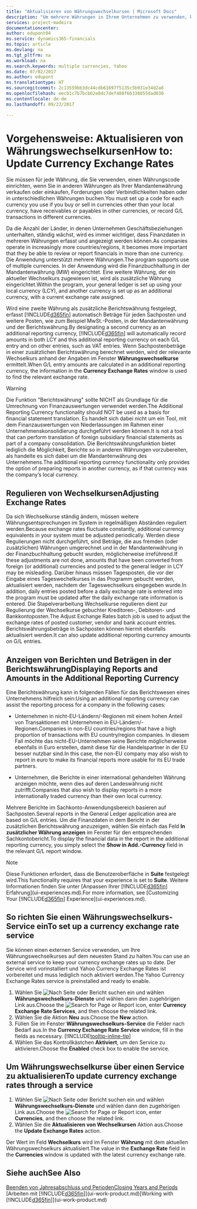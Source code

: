 ```yaml
---
title: "Aktualisieren von Währungswechselkursen | Microsoft Docs"
description: "Um mehrere Währungen in Ihrem Unternehmen zu verwenden, können Sie einen Code für jede Währung einrichten und einen externen Wechselkursdienst, wie Yahoo verwenden."
services: project-madeira
documentationcenter: 
author: edupont04
ms.service: dynamics365-financials
ms.topic: article
ms.devlang: na
ms.tgt_pltfrm: na
ms.workload: na
ms.search.keywords: multiple currencies, Yahoo
ms.date: 07/02/2017
ms.author: edupont
ms.translationtype: HT
ms.sourcegitcommit: 2c13559bb3dc44cdb61697f5135c5b931e34d2a8
ms.openlocfilehash: eecb1c7b7bcb62e8dc7def488f66338855dad030
ms.contentlocale: de-de
ms.lasthandoff: 09/22/2017

---
```

# <a name="how-to-update-currency-exchange-rates"></a><span data-ttu-id="6701d-103">Vorgehensweise: Aktualisieren von Währungswechselkursen</span><span class="sxs-lookup"><span data-stu-id="6701d-103">How to: Update Currency Exchange Rates</span></span>
<span data-ttu-id="6701d-104">Sie müssen für jede Währung, die Sie verwenden, einen Währungscode einrichten, wenn Sie in anderen Währungen als Ihrer Mandantenwährung verkaufen oder einkaufen, Forderungen oder Verbindlichkeiten haben oder in unterschiedlichen Währungen buchen.</span><span class="sxs-lookup"><span data-stu-id="6701d-104">You must set up a code for each currency you use if you buy or sell in currencies other than your local currency, have receivables or payables in other currencies, or record G/L transactions in different currencies.</span></span>  

<span data-ttu-id="6701d-105">Da die Anzahl der Länder, in denen Unternehmen Geschäftsbeziehungen unterhalten, ständig wächst, wird es immer wichtiger, dass Finanzdaten in mehreren Währungen erfasst und angezeigt werden können.</span><span class="sxs-lookup"><span data-stu-id="6701d-105">As companies operate in increasingly more countries/regions, it becomes more important that they be able to review or report financials in more than one currency.</span></span> <span data-ttu-id="6701d-106">Die Anwendung unterstützt mehrere Währungen.</span><span class="sxs-lookup"><span data-stu-id="6701d-106">The program supports use of multiple currencies.</span></span> <span data-ttu-id="6701d-107">In der Anwendung wird die Finanzbuchhaltung in der Mandantenwährung (MW) eingerichtet. Eine weitere Währung, der ein aktueller Wechselkurs zugewiesen ist, wird als zusätzliche Währung eingerichtet.</span><span class="sxs-lookup"><span data-stu-id="6701d-107">Within the program, your general ledger is set up using your local currency (LCY), and another currency is set up as an additional currency, with a current exchange rate assigned.</span></span>  

 <span data-ttu-id="6701d-108">Wird eine zweite Währung als zusätzliche Berichtswährung festgelegt, erfasst [!INCLUDE[d365fin](includes/d365fin_md.md)] automatisch Beträge für jeden Sachposten und weitere Posten, wie zum Beispiel MwSt.-Posten, in der Mandantenwährung und der Berichtswährung.</span><span class="sxs-lookup"><span data-stu-id="6701d-108">By designating a second currency as an additional reporting currency, [!INCLUDE[d365fin](includes/d365fin_md.md)] will automatically record amounts in both LCY and this additional reporting currency on each G/L entry and on other entries, such as VAT entries.</span></span> <span data-ttu-id="6701d-109">Wenn Sachpostenbeträge in einer zusätzlichen Berichtswährung berechnet werden, wird der relevante Wechselkurs anhand der Angaben im Fenster **Währungswechselkurse** ermittelt.</span><span class="sxs-lookup"><span data-stu-id="6701d-109">When G/L entry amounts are calculated in an additional reporting currency, the information in the **Currency Exchange Rates** window is used to find the relevant exchange rate.</span></span>  

> [!WARNING]  
>  <span data-ttu-id="6701d-110">Die Funktion "Berichtswährung" sollte NICHT als Grundlage für die Umrechnung von Finanzauswertungen verwendet werden.</span><span class="sxs-lookup"><span data-stu-id="6701d-110">The Additional Reporting Currency functionality should NOT be used as a basis for financial statement translation.</span></span> <span data-ttu-id="6701d-111">Es handelt sich dabei nicht um ein Tool, mit dem Finanzauswertungen von Niederlassungen im Rahmen einer Unternehmenskonsolidierung durchgeführt werden können.</span><span class="sxs-lookup"><span data-stu-id="6701d-111">It is not a tool that can perform translation of foreign subsidiary financial statements as part of a company consolidation.</span></span> <span data-ttu-id="6701d-112">Die Berichtswährungsfunktion bietet lediglich die Möglichkeit, Berichte so in anderen Währungen vorzubereiten, als handelte es sich dabei um die Mandantenwährung des Unternehmens.</span><span class="sxs-lookup"><span data-stu-id="6701d-112">The additional reporting currency functionality only provides the option of preparing reports in another currency, as if that currency was the company’s local currency.</span></span>

## <a name="adjusting-exchange-rates"></a><span data-ttu-id="6701d-113">Regulieren von Wechselkursen</span><span class="sxs-lookup"><span data-stu-id="6701d-113">Adjusting Exchange Rates</span></span>  
<span data-ttu-id="6701d-114">Da sich Wechselkurse ständig ändern, müssen weitere Währungsentsprechungen im System in regelmäßigen Abständen reguliert werden.</span><span class="sxs-lookup"><span data-stu-id="6701d-114">Because exchange rates fluctuate constantly, additional currency equivalents in your system must be adjusted periodically.</span></span> <span data-ttu-id="6701d-115">Werden diese Regulierungen nicht durchgeführt, sind Beträge, die aus fremden (oder zusätzlichen) Währungen umgerechnet und in der Mandantenwährung in der Finanzbuchhaltung gebucht wurden, möglicherweise irreführend.</span><span class="sxs-lookup"><span data-stu-id="6701d-115">If these adjustments are not done, amounts that have been converted from foreign (or additional) currencies and posted to the general ledger in LCY may be misleading.</span></span> <span data-ttu-id="6701d-116">Darüber hinaus müssen Tagesposten, die vor der Eingabe eines Tageswechelkurses in das Programm gebucht werden, aktualisiert werden, nachdem der Tageswechselkurs eingegeben wurde.</span><span class="sxs-lookup"><span data-stu-id="6701d-116">In addition, daily entries posted before a daily exchange rate is entered into the program must be updated after the daily exchange rate information is entered.</span></span> <span data-ttu-id="6701d-117">Die Stapelverarbeitung  Wechselkurse regulieren dient zur Regulierung der Wechselkurse gebuchter Kreditoren-, Debitoren- und Bankkontoposten.</span><span class="sxs-lookup"><span data-stu-id="6701d-117">The Adjust Exchange Rates batch job is used to adjust the exchange rates of posted customer, vendor and bank account entries.</span></span> <span data-ttu-id="6701d-118">Berichtswährungsbeträge in Sachposten können hiermit ebenfalls aktualisiert werden.</span><span class="sxs-lookup"><span data-stu-id="6701d-118">It can also update additional reporting currency amounts on G/L entries.</span></span>  

## <a name="displaying-reports-and-amounts-in-the-additional-reporting-currency"></a><span data-ttu-id="6701d-119">Anzeigen von Berichten und Beträgen in der Berichtswährung</span><span class="sxs-lookup"><span data-stu-id="6701d-119">Displaying Reports and Amounts in the Additional Reporting Currency</span></span>  
<span data-ttu-id="6701d-120">Eine Berichtswährung kann in folgenden Fällen für das Berichtswesen eines Unternehmens hilfreich sein:</span><span class="sxs-lookup"><span data-stu-id="6701d-120">Using an additional reporting currency can assist the reporting process for a company in the following cases:</span></span>  

- <span data-ttu-id="6701d-121">Unternehmen in nicht-EU-Ländern/-Regionen mit einem hohen Anteil von Transaktionen mit Unternehmen in EU-Ländern/-Regionen.</span><span class="sxs-lookup"><span data-stu-id="6701d-121">Companies in non-EU countries/regions that have a high proportion of transactions with EU country/region companies.</span></span> <span data-ttu-id="6701d-122">In diesem Fall möchte das nicht-EU-Unternehmen seine Berichte möglicherweise ebenfalls in Euro erstellen, damit diese für die Handelspartner in der EU besser nutzbar sind.</span><span class="sxs-lookup"><span data-stu-id="6701d-122">In this case, the non-EU company may also wish to report in euro to make its financial reports more usable for its EU trade partners.</span></span>  

- <span data-ttu-id="6701d-123">Unternehmen, die Berichte in einer international gehandelten Währung anzeigen möchte, wenn dies auf deren Landeswährung nicht zutrifft.</span><span class="sxs-lookup"><span data-stu-id="6701d-123">Companies that also wish to display reports in a more internationally traded currency than their own local currency.</span></span>  

<span data-ttu-id="6701d-124">Mehrere Berichte im Sachkonto-Anwendungsbereich basieren auf Sachposten.</span><span class="sxs-lookup"><span data-stu-id="6701d-124">Several reports in the General Ledger application area are based on G/L entries.</span></span> <span data-ttu-id="6701d-125">Um die Finanzdaten in dem Bericht in der zusätzlichen Berichtswährung anzuzeigen, wählen Sie einfach das Feld **In zusätzlicher Währung anzeigen** im Fenster für den entsprechenden Sachkontobericht.</span><span class="sxs-lookup"><span data-stu-id="6701d-125">To display the financial data in the report in the additional reporting currency, you simply select the **Show in Add.-Currency** field in the relevant G/L report window.</span></span>  

> [!NOTE]  
>   <span data-ttu-id="6701d-126">Diese Funktionen erfordert, dass die Benutzeroberfläche in **Suite** festgelegt wird.</span><span class="sxs-lookup"><span data-stu-id="6701d-126">This functionality requires that your experience is set to **Suite**.</span></span> <span data-ttu-id="6701d-127">Weitere Informationen finden Sie unter [Anpassen Ihrer [!INCLUDE[d365fin](includes/d365fin_md.md)] Erfahrung](ui-experiences.md).</span><span class="sxs-lookup"><span data-stu-id="6701d-127">For more information, see [Customizing Your [!INCLUDE[d365fin](includes/d365fin_md.md)] Experience](ui-experiences.md).</span></span>

## <a name="to-set-up-a-currency-exchange-rate-service"></a><span data-ttu-id="6701d-128">So richten Sie einen Währungswechselkurs-Service ein</span><span class="sxs-lookup"><span data-stu-id="6701d-128">To set up a currency exchange rate service</span></span>
<span data-ttu-id="6701d-129">Sie können einen externen Service verwenden, um Ihre Währungswechselkurses auf dem neuesten Stand zu halten.</span><span class="sxs-lookup"><span data-stu-id="6701d-129">You can use an external service to keep your currency exchange rates up to date.</span></span> <span data-ttu-id="6701d-130">Der Service wird vorinstalliert und Yahoo Currency Exchange Rates ist vorbereitet und muss lediglich noch aktiviert werden.</span><span class="sxs-lookup"><span data-stu-id="6701d-130">The Yahoo Currency Exchange Rates service is preinstalled and ready to enable.</span></span>

1. <span data-ttu-id="6701d-131">Wählen Sie ![Nach Seite oder Bericht suchen](media/ui-search/search_small.png "Nach Seite oder Bericht suchen") ein und wählen **Währungswechselkurs-Dienste** und wählen dann den zugehörigen Link aus.</span><span class="sxs-lookup"><span data-stu-id="6701d-131">Choose the ![Search for Page or Report](media/ui-search/search_small.png "Search for Page or Report icon") icon, enter **Currency Exchange Rate Services**, and then choose the related link.</span></span>
2. <span data-ttu-id="6701d-132">Wählen Sie die Aktion **Neu** aus.</span><span class="sxs-lookup"><span data-stu-id="6701d-132">Choose the **New** action.</span></span>
3. <span data-ttu-id="6701d-133">Füllen Sie im Fenster **Währungswechselkurs-Service** die Felder nach Bedarf aus.</span><span class="sxs-lookup"><span data-stu-id="6701d-133">In the **Currency Exchange Rate Service** window, fill in the fields as necessary.</span></span> [!INCLUDE[tooltip-inline-tip](includes/tooltip-inline-tip_md.md)]
4. <span data-ttu-id="6701d-134">Wählen Sie das Kontrollkästchen **Aktiviert**, um den Service zu aktivieren.</span><span class="sxs-lookup"><span data-stu-id="6701d-134">Choose the **Enabled** check box to enable the service.</span></span>

## <a name="to-update-currency-exchange-rates-through-a-service"></a><span data-ttu-id="6701d-135">Um Währungswechselkurse über einen Service zu aktualisieren</span><span class="sxs-lookup"><span data-stu-id="6701d-135">To update currency exchange rates through a service</span></span>
1. <span data-ttu-id="6701d-136">Wählen Sie ![Nach Seite oder Bericht suchen](media/ui-search/search_small.png "Nach Seite oder Bericht suchen") ein und wählen **Währungswechselkurs-Dienste** und wählen dann den zugehörigen Link aus.</span><span class="sxs-lookup"><span data-stu-id="6701d-136">Choose the ![Search for Page or Report](media/ui-search/search_small.png "Search for Page or Report icon") icon, enter **Currencies**, and then choose the related link.</span></span>
2. <span data-ttu-id="6701d-137">Wählen Sie die **Aktualisieren von Wechselkursen** Aktion aus.</span><span class="sxs-lookup"><span data-stu-id="6701d-137">Choose the **Update Exchange Rates** action.</span></span>

<span data-ttu-id="6701d-138">Der Wert im Feld **Wechselkurs** wird im Fenster **Währung** mit dem aktuellen Währungswechselkurs aktualisiert.</span><span class="sxs-lookup"><span data-stu-id="6701d-138">The value in the **Exchange Rate** field in the **Currencies** window is updated with the latest currency exchange rate.</span></span>

## <a name="see-also"></a><span data-ttu-id="6701d-139">Siehe auch</span><span class="sxs-lookup"><span data-stu-id="6701d-139">See Also</span></span>
[<span data-ttu-id="6701d-140">Beenden von Jahresabschluss und Perioden</span><span class="sxs-lookup"><span data-stu-id="6701d-140">Closing Years and Periods</span></span>](year-close-years-periods.md)  
<span data-ttu-id="6701d-141">[Arbeiten mit [!INCLUDE[d365fin](includes/d365fin_md.md)]](ui-work-product.md)</span><span class="sxs-lookup"><span data-stu-id="6701d-141">[Working with [!INCLUDE[d365fin](includes/d365fin_md.md)]](ui-work-product.md)</span></span>


